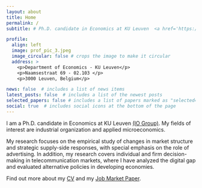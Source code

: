 ```yaml
---
layout: about
title: Home
permalink: /
subtitle: # Ph.D. candidate in Economics at KU Leuven  <a href='https://sites.google.com/view/ioleuven/home'>(IO Group)</a>

profile:
  align: left
  image: prof_pic_3.jpeg
  image_circular: false # crops the image to make it circular
  address: >
    <p>Department of Economics - KU Leuven</p>
    <p>Naamsestraat 69 - 02.103 </p>
    <p>3000 Leuven, Belgium</p>

news: false  # includes a list of news items
latest_posts: false  # includes a list of the newest posts
selected_papers: false # includes a list of papers marked as "selected={true}"
social: true  # includes social icons at the bottom of the page
---
```


I am a Ph.D. candidate in Economics at KU Leuven  <a href='https://sites.google.com/view/ioleuven/home'>(IO Group)</a>. My fields of interest are industrial organization and applied microeconomics. 

My research focuses on the empirical study of changes in market structure and strategic supply-side responses, with special emphasis on the role of advertising. In addition, my research covers individual and firm decision-making in telecommunication markets, where I have analyzed the digital gap and evaluated alternative policies in developing economies.

Find out more about my <a href='https://julianhidalgorodriguez.github.io/cv'>CV</a> and my [Job Market Paper](/al-folio/publications/).


